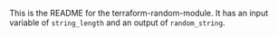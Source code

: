 This is the README for the terraform-random-module. It has an input variable of `string_length` and an output of `random_string`.